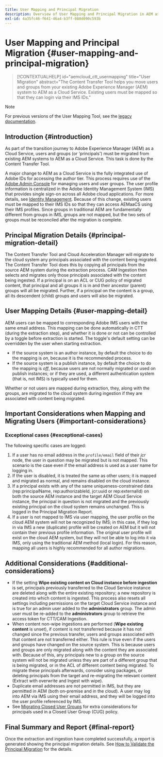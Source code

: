 ```yaml
---
title: User Mapping and Principal Migration
description: Overview of User Mapping and Principal Migration in AEM as a Cloud Service.
exl-id: 4a35fc46-f641-46a4-b3ff-080d090c593b
---
```

# User Mapping and Principal Migration {#user-mapping-and-principal-migration}

>[!CONTEXTUALHELP]
>id="aemcloud_ctt_usermapping"
>title="User Migration"
>abstract="The Content Transfer Tool helps you move users and groups from your existing Adobe Experience Manager (AEM) system to AEM as a Cloud Service. Existing users must be mapped so that they can login via their IMS IDs."

>[!NOTE]
>For previous versions of the User Mapping Tool, see the [legacy documentation](/help/journey-migration/content-transfer-tool/user-mapping-tool-legacy/considerations-user-mapping-tool-legacy.md).

## Introduction {#introduction}

As part of the transition journey to Adobe Experience Manager (AEM) as a Cloud Service, users and groups (or 'principals') must be migrated from existing AEM systems to AEM as a Cloud Service. This task is done by the Content Transfer Tool.

A major change to AEM as a Cloud Service is the fully integrated use of Adobe IDs for accessing the author tier. This process requires use of the [Adobe Admin Console](https://helpx.adobe.com/enterprise/using/admin-console.html) for managing users and user groups. The user profile information is centralized in the Adobe Identity Management System (IMS) that provides single sign-on across all Adobe cloud applications. For more details, see [Identity Management](https://experienceleague.adobe.com/docs/experience-manager-cloud-service/content/overview/what-is-new-and-different.html#identity-management). Because of this change, existing users must be mapped to their IMS IDs so that they can access AEMaaCS using their IMS profiles. Since groups in traditional AEM are fundamentally different from groups in IMS, groups are not mapped, but the two sets of groups must be reconciled after the migration is complete.

## Principal Migration Details {#principal-migration-detail}

The Content Transfer Tool and Cloud Acceleration Manager will migrate to the cloud system any principals associated with the content being migrated. The Content Transfer Tool does this by copying all principals from the source AEM system during the extraction process. CAM Ingestion then selects and migrates only those principals associated with the content being ingested. If a principal is on an ACL or CUG policy of migrated content, that principal and all groups it is in and their ancestor (parent) groups will all be migrated. Further, if a principal on the content is a group, all its descendent (child) groups and users will also be migrated.

## User Mapping Details {#user-mapping-detail}

AEM users can be mapped to corresponding Adobe IMS users with the same email address. This mapping can be done automatically in CTT (during the extraction step), and whether it is done or not can be controlled by a toggle before extraction is started. The toggle's default setting can be overridden by the user when starting extraction.

* If the source system is an author instance, by default the choice to do the mapping is _on_, because it is the recommended process.
* If the source system is a publish instance, by default the choice to do the mapping is _off_, because users are not normally migrated or used on publish instances; or if they are used, a different authentication system (that is, not IMS) is typically used for them.

Whether or not users are mapped during extraction, they, along with the groups, are migrated to the cloud system during ingestion if they are associated with content being migrated.

## Important Considerations when Mapping and Migrating Users {#important-considerations}

### Exceptional cases {#exceptional-cases}

The following specific cases are logged:

1. If a user has no email address in the `profile/email` field of their *jcr* node, the user in question may be migrated but is not mapped. This scenario is the case even if the email address is used as a user name for logging in.
2. If the user is disabled, it is treated the same as other users; it is mapped and migrated as normal, and remains disabled on the cloud instance.
3. If a principal exists with any of the same uniqueness-constrained data (rep:principalName, rep:authorizableId, jcr:uuid or rep:externalId) on both the source AEM instance and the target AEM Cloud Service instance, the principal in question is not migrated and the previously existing principal on the cloud system remains unchanged. This is logged in the Principal Migration Report.
4. If a user is not mapped to IMS via user mapping, the user profile on the cloud AEM system will not be recognized by IMS; in this case, if they log in via IMS a new (duplicate) profile will be created on AEM but it will not contain their previous profile information. The original user profile will exist on the cloud AEM system, but they will not be able to log into it via IMS, only using the traditional AEM method (local login). For this reason, mapping all users is highly recommended for all author migrations.

## Additional Considerations {#additional-considerations}

* If the setting **Wipe existing content on Cloud instance before ingestion** is set, principals previously transferred to the Cloud Service instance are deleted along with the entire existing repository; a new repository is created into which content is ingested. This process also resets all settings including permissions on the target Cloud Service instance and is true for an admin user added to the **administrators** group. The admin user must be re-added to the **administrators** group to retrieve the access token for CTT/CAM Ingestion.
* When content non-wipe ingestions are performed (**Wipe existing content** is unset), if content is not transferred because it has not changed since the previous transfer, users and groups associated with that content are not transferred either. This rule is true even if the users and groups have changed on the source system. This is because users and groups are only migrated along with the content they are associated with. Because of this, any principals new to a group on the source system will not be migrated unless they are part of a different group that is being migrated, or in the ACL of different content being migrated. To migrate these principals afterwards, consider using packages, or deleting principals from the target and re-migrating the relevant content (Extract with overwrite and Ingest with wipe).
* Duplicate email addresses are not permitted in IMS, but they are permitted in AEM (both on-premise and in the cloud). A user may log into AEM via IMS using their email address, and they will be logged into the user profile referenced by IMS.
* See [Migrating Closed User Groups](/help/journey-migration/content-transfer-tool/using-content-transfer-tool/closed-user-groups-migration.md) for extra considerations for principals used in a Closed User Group (CUG) policy.

## Final Summary and Report {#final-report}

Once the extraction and ingestion have completed successfully, a report is generated showing the principal migration details. See [How to Validate the Principal Migration](/help/journey-migration/content-transfer-tool/using-content-transfer-tool/validating-content-transfers.md#how-to-validate-principal-migration) for the details.
